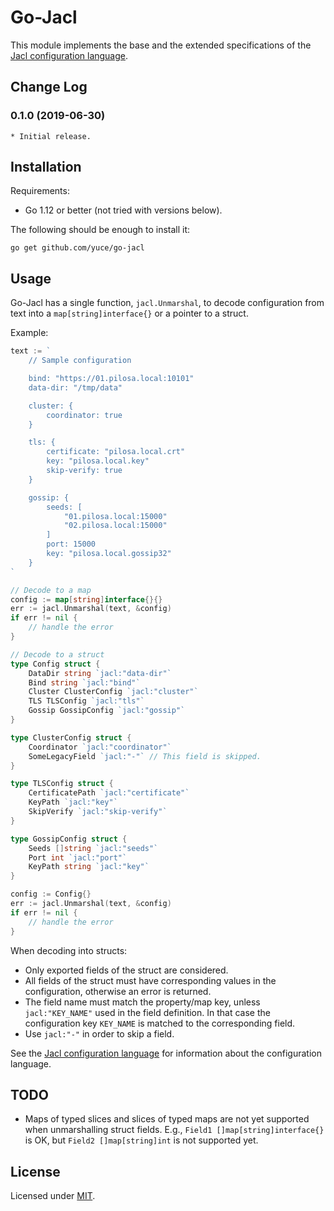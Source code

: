 # Go-Jacl

This module implements the base and the extended specifications of the [Jacl configuration language](https://github.com/yuce/jacl).

## Change Log

### 0.1.0 (2019-06-30)

    * Initial release.

## Installation

Requirements:

* Go 1.12 or better (not tried with versions below).

The following should be enough to install it:

    go get github.com/yuce/go-jacl

## Usage

Go-Jacl has a single function, `jacl.Unmarshal`, to decode configuration from text into a `map[string]interface{}` or a pointer to a struct.

Example:

```go
text := `
    // Sample configuration

    bind: "https://01.pilosa.local:10101"
    data-dir: "/tmp/data"

    cluster: {
        coordinator: true    
    }

    tls: {
        certificate: "pilosa.local.crt"
        key: "pilosa.local.key"
        skip-verify: true
    }

    gossip: {
        seeds: [
            "01.pilosa.local:15000"
            "02.pilosa.local:15000"
        ]
        port: 15000
        key: "pilosa.local.gossip32"
    }
`

// Decode to a map
config := map[string]interface{}{}
err := jacl.Unmarshal(text, &config)
if err != nil {
    // handle the error
}

// Decode to a struct
type Config struct {
    DataDir string `jacl:"data-dir"`
    Bind string `jacl:"bind"`
    Cluster ClusterConfig `jacl:"cluster"`
    TLS TLSConfig `jacl:"tls"`
    Gossip GossipConfig `jacl:"gossip"`
}

type ClusterConfig struct {
    Coordinator `jacl:"coordinator"`
    SomeLegacyField `jacl:"-"` // This field is skipped.
}

type TLSConfig struct {
    CertificatePath `jacl:"certificate"`
    KeyPath `jacl:"key"`
    SkipVerify `jacl:"skip-verify"`
}

type GossipConfig struct {
    Seeds []string `jacl:"seeds"`
    Port int `jacl:"port"`
    KeyPath string `jacl:"key"`
}

config := Config{}
err := jacl.Unmarshal(text, &config)
if err != nil {
    // handle the error
}
```

When decoding into structs:

* Only exported fields of the struct are considered.
* All fields of the struct must have corresponding values in the configuration, otherwise an error is returned.
* The field name must match the property/map key, unless `jacl:"KEY_NAME"` used in the field definition. In that case the configuration key `KEY_NAME` is matched to the corresponding field.
* Use `jacl:"-"` in order to skip a field.

See the [Jacl configuration language](https://github.com/yuce/jacl) for information about the configuration language.

## TODO

* Maps of typed slices and slices of typed maps are not yet supported when unmarshalling struct fields. E.g., `Field1 []map[string]interface{}` is OK, but `Field2 []map[string]int` is not supported yet.

## License

Licensed under [MIT](LICENSE).
